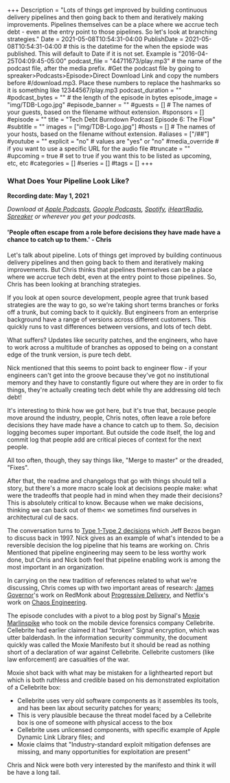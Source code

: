 +++
Description = "Lots of things get improved by building continuous delivery pipelines and then going back to them and iteratively making improvements. Pipelines themselves can be a place where we accrue tech debt - even at the entry point to those pipelines. So let's look at branching strategies."
Date = 2021-05-08T10:54:31-04:00
PublishDate = 2021-05-08T10:54:31-04:00 # this is the datetime for the when the epsiode was published. This will default to Date if it is not set. Example is "2016-04-25T04:09:45-05:00"
podcast_file = "44711673/play.mp3" # the name of the podcast file, after the media prefix.
#Get the podcast file by going to spreaker>Podcasts>Episode>Direct Download Link and copy the numbers before
#/download.mp3. Place these numbers to replace the hashmarks so it is something like 12344567/play.mp3 
podcast_duration = ""
#podcast_bytes = "" # the length of the episode in bytes
episode_image = "img/TDB-Logo.jpg"
#episode_banner = ""
#guests = [] # The names of your guests, based on the filename without extension.
#sponsors = []
#episode = ""
title = "Tech Debt Burndown Podcast Episode 6: The Flow"
#subtitle = ""
images = ["img/TDB-Logo.jpg"]
#hosts = [] # The names of your hosts, based on the filename without extension.
#aliases = ["/##"]
#youtube = ""
explicit = "no" # values are "yes" or "no"
#media_override # if you want to use a specific URL for the audio file
#truncate = ""
#upcoming = true # set to true if you want this to be listed as upcoming, etc, etc
#categories = []
#series = []
#tags = []
+++
### What Does Your Pipeline Look Like?  ###

**Recording date: May 1, 2021**

*Download at [Apple Podcasts](https://podcastsconnect.apple.com/my-podcasts/the-tech-debt-burndown-podcast/1562710899), [Google Podcasts](https://podcasts.google.com/feed/aHR0cHM6Ly93d3cuc3ByZWFrZXIuY29tL3Nob3cvNDg3MzE4MC9lcGlzb2Rlcy9mZWVk), [Spotify](https://open.spotify.com/show/0t15PUgvQYNWQ6LYXJ8zkz), [iHeartRadio](https://iheart.com/podcast/81137852), [Spreaker](https://www.spreaker.com/show/the-tech-debt-burndown-podcast) or wherever you get your podcasts.*

#### 'People often escape from a role before decisions they have made have a chance to catch up to them.' - Chris ####

Let's talk about pipeline. Lots of things get improved by building continuous delivery pipelines and then going back to them and iteratively making improvements. But Chris thinks that pipelines themselves can be a place where we accrue tech debt, even at the entry point to those pipelines. So, Chris has been looking at branching strategies.

If you look at open source development, people agree that trunk based strategies are the way to go, so we're taking short terms branches or forks off a trunk, but coming back to it quickly. But engineers from an enterprise background have a range of versions across different customers. This quickly runs to vast differences between versions, and lots of tech debt. 

What suffers? Updates like security patches, and the engineers, who have to work across a multitude of branches as opposed to being on a constant edge of the trunk version, is pure tech debt. 

Nick mentioned that this seems to point back to engineer flow - if your engineers can't get into the groove because they've got no institutional memory and they have to constantly figure out where they are in order to fix things, they're actually creating tech debt while thy are addressing old tech debt!

It's interesting to think how we got here, but it's true that, because people move around the industry, people, Chris notes, often leave a role before decisions they have made have a chance to catch up to them. So, decision logging becomes super important. But outside the code itself, the log and commit log that people add are critical pieces of context for the next people. 

All too often, though, they say things like, "Merge to master" or the dreaded, "Fixes".

After that, the readme and changelogs that go with things should tell a story, but there's a more macro scale look at decisions people make: what were the tradeoffs that people had in mind when they made their decisions? This is absolutely critical to know. Because when we make decisions, thinking we can back out of them< we sometimes find ourselves in architectural cul de sacs. 

The conversation turns to [Type 1-Type 2 decisions](https://www.sec.gov/Archives/edgar/data/1018724/000119312516530910/d168744dex991.htm) which Jeff Bezos began to discuss back in 1997. Nick gives as an example of what's intended to be a reversible decision the log pipeline that his teams are working on. Chris Mentioned that pipeline engineering may seem to be less worthy work done, but Chris and Nick both feel that pipeline enabling work is among the most important in an organization.

In carrying on the new tradition of references related to what we're discussing, Chris comes up with two important areas of research: [James Governor](https://redmonk.com/jgovernor/author/jgovernor/)'s work on RedMonk about [Progressive Delivery](https://redmonk.com/jgovernor/2018/08/06/towards-progressive-delivery/), and Netflix's work on [Chaos Engineering](https://netflixtechblog.com/tagged/chaos-engineering).

The episode concludes with a pivot to a blog post by Signal's [Moxie Marlinspike](https://signal.org/blog/cellebrite-vulnerabilities/) who took on the mobile device forensics company Cellebrite. Cellebrite had earlier claimed it had "broken" Signal encryption, which was utter balderdash. In the information security community, the document quickly was called the Moxie Manifesto but it should be read as nothing short of a declaration of war against Cellebrite. Cellebrite customers (like law enforcement) are casualties of the war.

Moxie shot back with what may be mistaken for a lighthearted report but which is both ruthless and credible based on his demonstrated exploitation of a Cellebrite box: 

- Cellebrite uses very old software components as it assembles its tools, and has been lax about security patches for years;
- This is very plausible because the threat model faced by a Cellebrite box is one of someone with physical access to the box
- Cellebrite uses unlicensed components, with specific example of Apple Dynamic Link Library files; and
- Moxie claims that "Industry-standard exploit mitigation defenses are missing, and many opportunities for exploitation are present"

Chris and Nick were both very interested by the manifesto and think it will be have a long tail.

